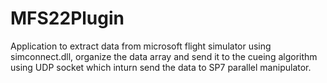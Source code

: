 # MFS22Plugin

Application to extract data from microsoft flight simulator using simconnect.dll, organize the data array and send it to the cueing algorithm using UDP socket which inturn send the data to SP7 parallel manipulator.
